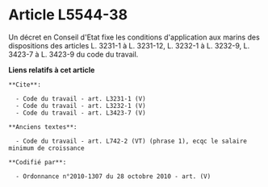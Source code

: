 # Article L5544-38

Un décret en Conseil d'Etat fixe les conditions d'application aux marins des dispositions des articles L. 3231-1 à L.
3231-12, 
L. 3232-1 à L. 3232-9, 
L. 3423-7 à L. 3423-9 du code du travail.

**Liens relatifs à cet article**

	**Cite**:

	  - Code du travail - art. L3231-1 (V)
	  - Code du travail - art. L3232-1 (V)
	  - Code du travail - art. L3423-7 (V)

	**Anciens textes**:

	  - Code du travail - art. L742-2 (VT) (phrase 1), ecqc le salaire minimum de croissance

	**Codifié par**:

	  - Ordonnance n°2010-1307 du 28 octobre 2010 - art. (V)
